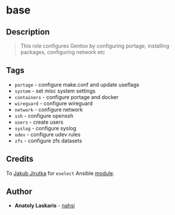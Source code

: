 # base

## Description
> This role configures Gentoo by configuring portage, installing packages, configuring network etc

## Tags
* `portage` - configure make.conf and update useflags
* `system` - set misc system settings
* `containers` - configure portage and docker
* `wireguard` - configure wireguard
* `network` - configure network
* `ssh` - configure openssh
* `users` - create users
* `syslog` - configure syslog
* `udev` - configure udev rules
* `zfs` - configure zfs datasets

## Credits
To [Jakub Jirutka](https://github.com/jirutka) for `eselect` Ansible [module](https://github.com/gentoo-ansible/role-base/blob/master/library/eselect]).

## Author
* **Anatoly Laskaris** - [nahsi](https://github.com/nahsi)
